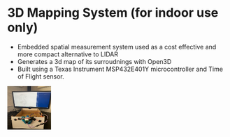 # 3D Mapping System (for indoor use only)

- Embedded spatial measurement system used as a cost effective and more compact alternative to LIDAR
- Generates a 3d map of its surroudnings with Open3D
- Built using a Texas Instrument MSP432E401Y microcontroller and Time of Flight sensor. 

<img src="Images/System.jpeg" width="100" height="100">


